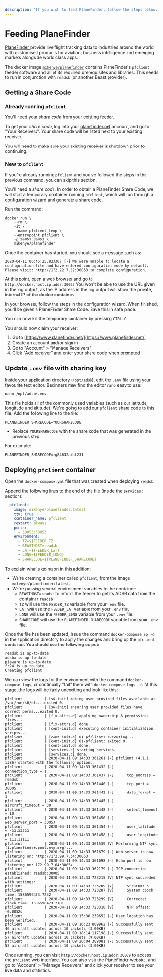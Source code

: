 ```yaml
---
description: 'If you wish to feed PlaneFinder, follow the steps below.'
---
```


# Feeding PlaneFinder

[PlaneFinder ](https://planefinder.net/)provide live flight tracking data to industries around the world with customised products for aviation, business intelligence and emerging markets alongside world class apps.

The docker image  [`mikenye/planefinder`](https://github.com/mikenye/docker-planefinder) contains PlaneFinder's `pfclient` feeder software and all of its required prerequisites and libraries. This needs to run in conjunction with `readsb` \(or another Beast provider\).

## Getting a Share Code

### Already running `pfclient`

You'll need your _share code_ from your existing feeder.

To get your _share code_, log into your [planefinder.net](https://planefinder.net) account, and go to "Your Receivers". Your share code will be listed next to your existing receiver.

You will need to make sure your existing receiver is shutdown prior to continuing.

### New to `pfclient`

If you're already running `pfclient` and you've followed the steps in the previous command, you can skip this section.

You'll need a _share code_. In order to obtain a PlaneFinder Share Code, we will start a temporary container running `pfclient`, which will run through a configuration wizard and generate a share code.

Run the command:

```text
docker run \
    --rm \
    -it \
    --name pfclient_temp \
    --entrypoint pfclient \
    -p 30053:30053 \
    mikenye/planefinder
```

Once the container has started, you should see a message such as:

```text
2020-04-11 06:45:25.823307 [-] We were unable to locate a configuration file and have entered configuration mode by default. Please visit: http://172.22.7.12:30053 to complete configuration.
```

At this point, open a web browser and go to `http://docker.host.ip.addr:30053` You won't be able to use the URL given in the log output, as the IP address in the log output will show the private, internal IP of the docker container.

In your browser, follow the steps in the configuration wizard. When finished, you'll be given a PlaneFinder Share Code. Save this in safe place.

You can now kill the temporary container by pressing `CTRL-C`.

You should now claim your receiver:

1. Go to [https://www.planefinder.net/](https://www.planefinder.net/)
2. Create an account and/or sign in
3. Go to "Account" &gt; "Manage Receivers"
4. Click "Add receiver" and enter your share code when prompted

## Update `.env` file with sharing key

Inside your application directory \(`/opt/adsb`\), edit the `.env` file using your favourite text editor. Beginners may find the editor `nano` easy to use:

```text
nano /opt/adsb/.env
```

This file holds all of the commonly used variables \(such as our latitude, longitude and altitude\). We're going to add our `pfclient` share code to this file. Add the following line to the file:

```text
PLANEFINDER_SHARECODE=YOURSHARECODE
```

* Replace `YOURSHARECODE` with the share code that was generated in the previous step.

For example:

```text
PLANEFINDER_SHARECODE=zg84632abhf231
```

## Deploying `pfclient` container

Open the `docker-compose.yml` file that was created when deploying `readsb`.

Append the following lines to the end of the file \(inside the `services:` section\):

```yaml
  pfclient:
    image: mikenye/planefinder:latest
    tty: true
    container_name: pfclient
    restart: always
    ports:
      - 30053:30053
    environment:
      - TZ=${FEEDER_TZ}
      - BEASTHOST=readsb
      - LAT=${FEEDER_LAT}
      - LONG=${FEEDER_LONG}
      - SHARECODE=${PLANEFINDER_SHARECODE}
```

To explain what's going on in this addition:

* We're creating a container called `pfclient`, from the image `mikenye/planefinder:latest`.
* We're passing several environment variables to the container:
  * `BEASTHOST=readsb` to inform the feeder to get its ADSB data from the container `readsb`
  * `TZ` will use the `FEEDER_TZ` variable from your `.env` file.
  * `LAT` will use the `FEEDER_LAT` variable from your `.env` file.
  * `LONG` will use the `FEEDER_LONG` variable from your `.env` file.
  * `SHARECODE` will use the `PLANEFINDER_SHARECODE` variable from your `.env` file.

Once the file has been updated, issue the command `docker-compose up -d` in the application directory to apply the changes and bring up the `pfclient` container. You should see the following output:

```text
readsb is up-to-date
adsbx is up-to-date
piaware is up-to-date
fr24 is up-to-date
Creating pfclient
```

We can view the logs for the environment with the command `docker-compose logs`, or continually "tail" them with `docker-compose logs -f`. At this stage, the logs will be fairly unexciting and look like this:

```text
pfclient          | [s6-init] making user provided files available at /var/run/s6/etc...exited 0.
pfclient          | [s6-init] ensuring user provided files have correct perms...exited 0.
pfclient          | [fix-attrs.d] applying ownership & permissions fixes...
pfclient          | [fix-attrs.d] done.
pfclient          | [cont-init.d] executing container initialization scripts...
pfclient          | [cont-init.d] 01-pfclient: executing...
pfclient          | [cont-init.d] 01-pfclient: exited 0.
pfclient          | [cont-init.d] done.
pfclient          | [services.d] starting services
pfclient          | [services.d] done.
pfclient          | 2020-04-11 09:14:33.361261 [-] pfclient (4.1.1 i386) started with the following options:
pfclient          | 2020-04-11 09:14:33.361432 [-]      connection_type = 1
pfclient          | 2020-04-11 09:14:33.361437 [-]      tcp_address = readsb
pfclient          | 2020-04-11 09:14:33.361440 [-]      tcp_port = 30005
pfclient          | 2020-04-11 09:14:33.361442 [-]      data_format = 1
pfclient          | 2020-04-11 09:14:33.361445 [-]      aircraft_timeout = 30
pfclient          | 2020-04-11 09:14:33.361448 [-]      select_timeout = 10
pfclient          | 2020-04-11 09:14:33.361450 [-]      web_server_port = 30053
pfclient          | 2020-04-11 09:14:33.361454 [-]      user_latitude = -33.33333
pfclient          | 2020-04-11 09:14:33.361458 [-]      user_longitude = 111.11111
pfclient          | 2020-04-11 09:14:33.361539 [V] Performing NTP sync (1.planefinder.pool.ntp.org)...
pfclient          | 2020-04-11 09:14:33.361679 [-] Web server is now listening on: http://172.99.7.64:30053
pfclient          | 2020-04-11 09:14:33.361698 [-] Echo port is now listening on: 172.99.7.64:30054
pfclient          | 2020-04-11 09:14:33.362179 [-] TCP connection established: readsb:30005
pfclient          | 2020-04-11 09:14:33.723215 [V] NTP sync succeeded with settings:
pfclient          | 2020-04-11 09:14:33.723269 [V]      Stratum: 3
pfclient          | 2020-04-11 09:14:33.723287 [V]      System clock time: 1586596473.7232
pfclient          | 2020-04-11 09:14:33.723299 [V]      Corrected clock time: 1586596473.7181
pfclient          | 2020-04-11 09:14:33.723310 [V]      NTP offset: -0.0052s
pfclient          | 2020-04-11 09:15:38.239652 [-] User location has been verified.
pfclient          | 2020-04-11 09:16:23.809962 [-] Successfully sent 46 aircraft updates across 10 packets (8.00KB)
pfclient          | 2020-04-11 09:18:14.117198 [-] Successfully sent 57 aircraft updates across 10 packets (9.00KB)
pfclient          | 2020-04-11 09:20:04.389081 [-] Successfully sent 53 aircraft updates across 10 packets (8.00KB)
```

Once running, you can visit `http://docker.host.ip.addr:30059` to access the `pfclient` web interface. You can also visit the PlaneFinder website, and go to "Account" &gt; "Manage Receivers" and click your receiver to see your live data and statistics.

